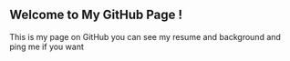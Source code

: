 ## Welcome to My GitHub Page !

This is my page on GitHub you can see my resume and background and ping me if you want
